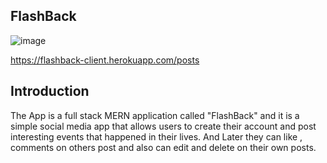 

## FlashBack 

![image](https://user-images.githubusercontent.com/32572802/160144062-194e7534-8d25-494c-8a82-9195aaa9cb52.png)



https://flashback-client.herokuapp.com/posts

## Introduction

 The App is a full stack MERN application called "FlashBack" and it is a simple social media app that allows users to create their account and  post interesting events that happened in their lives. And Later they  can like , comments on others post and  also can edit and  delete  on their own posts.
 
 
 
 
 
